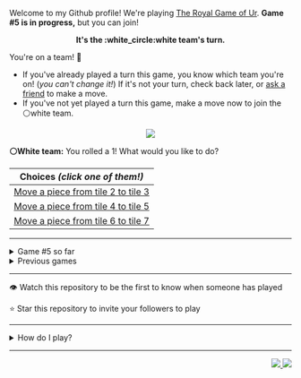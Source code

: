 Welcome to my Github profile!
We're playing
[The Royal Game of Ur](https://en.wikipedia.org/wiki/Royal_Game_of_Ur).
**Game #5 is in progress,** but you can join!

<p align="center">
  <b>It's the
  :white_circle:white
  team's turn.</b>
</p>

You're on a team! :wave:

* If you've already played a turn this game, you know which team you're on!
(_you can't change it!_)
If it's not your turn, check back later, or
[ask a
friend](https://twitter.com/share?text=I'm+playing+The+Royal+Game+of+Ur+on+a+GitHub+profile.+Take+your+turn+at+https://github.com/rossjrw/rossjrw+%23RoyalGameOfUr+%23github)
to make a move.
* If you've not yet played a turn this game, make a move now to join the
:white_circle:white
team.

<p align="center"><img src="https://raw.githubusercontent.com/rossjrw/rossjrw/play/games/current/board.729.svg"></p>

  **:white_circle:White team:**
  You rolled a 1!
What would you like to do?

| Choices *(click one of them!)* |
| --- |
  | [Move a piece from tile 2 to tile 3    ](https://github.com/rossjrw/rossjrw/issues/new?title=ur-move-1%402-0&amp;body=Press+Submit%21+You+don%27t+need+to+edit+this+text+or+do+anything+else.%0D%0A%0D%0ABe+aware+that+your+move+can+take+a+minute+or+two+to+process.) |
  | [Move a piece from tile 4 to tile 5    ](https://github.com/rossjrw/rossjrw/issues/new?title=ur-move-1%404-0&amp;body=Press+Submit%21+You+don%27t+need+to+edit+this+text+or+do+anything+else.%0D%0A%0D%0ABe+aware+that+your+move+can+take+a+minute+or+two+to+process.) |
  | [Move a piece from tile 6 to tile 7    ](https://github.com/rossjrw/rossjrw/issues/new?title=ur-move-1%406-0&amp;body=Press+Submit%21+You+don%27t+need+to+edit+this+text+or+do+anything+else.%0D%0A%0D%0ABe+aware+that+your+move+can+take+a+minute+or+two+to+process.) |

-----

<details><summary>Game #5 so far</summary>

## Who's on each team?

<table>
    <thead>
      <tr><th colspan=2>Players in this game</th></tr>
    </thead>
    <tbody>
      <tr>
        <td align="right"><b>Black team</b> :black_circle:</td>
        <td>:white_circle: <b> White team</b></td>
      </tr>
      <tr align="center">
        <td><b><a href="https://github.com/shpatrickguo">@shpatrickguo</a></b> (7)<br><b><a href="https://github.com/DevTony101">@DevTony101</a></b> (2)<br><b><a href="https://github.com/shravankb">@shravankb</a></b> (1)<br><b><a href="https://github.com/HOWZ1T">@HOWZ1T</a></b> (1)<br><b><a href="https://github.com/brandonpittman">@brandonpittman</a></b> (1)<br><b><a href="https://github.com/BerkSpar">@BerkSpar</a></b> (1)<br><b><a href="https://github.com/ShapManasick">@ShapManasick</a></b> (1)<br><b><a href="https://github.com/RayhanADev">@RayhanADev</a></b> (1)</td>
        <td><b><a href="https://github.com/BaptisteMartinet">@BaptisteMartinet</a></b> (2)<br><b><a href="https://github.com/lynxaegon">@lynxaegon</a></b> (2)<br><b><a href="https://github.com/Dhyeythumar">@Dhyeythumar</a></b> (1)<br><b><a href="https://github.com/KennyOliver">@KennyOliver</a></b> (1)<br><b><a href="https://github.com/LucioFex">@LucioFex</a></b> (1)<br><b><a href="https://github.com/sampoder">@sampoder</a></b> (1)<br><b><a href="https://github.com/JohanDev6">@JohanDev6</a></b> (1)<br><b><a href="https://github.com/brunocampos01">@brunocampos01</a></b> (1)</td>
      </tr>
    </tbody>
  </table>

## What's happened so far?

| Time | Turn | Event | Issue | Board |
| :---: | :---: | :--- | :---: | :---: |
  | 6th Mar 2021 06:41 | **0** | :black_circle: **[@shpatrickguo](https://github.com/shpatrickguo)** started a new game | [#703](https://github.com/rossjrw/rossjrw/issues/703) | [link](https://raw.githubusercontent.com/rossjrw/rossjrw/fe1933f48a6a894bccf1fc49a4df9a7ba3abb58c/games/current/board.703.svg) |
  | 6th Mar 2021 06:43 | **1** | :black_circle: **[@DevTony101](https://github.com/DevTony101)** moved a black piece onto the board to position 4  — claimed a rosette :rosette:  | [#704](https://github.com/rossjrw/rossjrw/issues/704) | [link](https://raw.githubusercontent.com/rossjrw/rossjrw/795fe97c28ec218d8c929279608c74d839bf8a5b/games/current/board.704.svg) |
  | 6th Mar 2021 06:44 | **2** | :black_circle: **[@DevTony101](https://github.com/DevTony101)** moved a black piece from position 4 to position 7    | [#705](https://github.com/rossjrw/rossjrw/issues/705) | [link](https://raw.githubusercontent.com/rossjrw/rossjrw/854cd2dc018d03eefa8b4a738b13d05075001b15/games/current/board.705.svg) |
  | 6th Mar 2021 07:58 | **3** | :white_circle: **[@Dhyeythumar](https://github.com/Dhyeythumar)** moved a white piece onto the board to position 2    | [#706](https://github.com/rossjrw/rossjrw/issues/706) | [link](https://raw.githubusercontent.com/rossjrw/rossjrw/d63604c6714142428fefb49c7495d67d9f2c574a/games/current/board.706.svg) |
  | 8th Mar 2021 04:44 | **4** | :black_circle: **[@shpatrickguo](https://github.com/shpatrickguo)** moved a black piece onto the board to position 2    | [#707](https://github.com/rossjrw/rossjrw/issues/707) | [link](https://raw.githubusercontent.com/rossjrw/rossjrw/26804f326c5e54835d33be52beb22773f72acbe3/games/current/board.707.svg) |
  | 8th Mar 2021 20:23 | **5** | :white_circle: **[@KennyOliver](https://github.com/KennyOliver)** moved a white piece from position 2 to position 3    | [#708](https://github.com/rossjrw/rossjrw/issues/708) | [link](https://raw.githubusercontent.com/rossjrw/rossjrw/0ec7bf9c710549b9dd4ed203589957d6c67496fc/games/current/board.708.svg) |
  | 11th Mar 2021 22:43 | **6** | :black_circle: **[@shpatrickguo](https://github.com/shpatrickguo)** moved a black piece from position 7 to position 8  — claimed a rosette :rosette:  | [#709](https://github.com/rossjrw/rossjrw/issues/709) | [link](https://raw.githubusercontent.com/rossjrw/rossjrw/d054a2bf424ff1273bb4280e6d90b23f55cc6851/games/current/board.709.svg) |
  | 12th Mar 2021 05:15 | **7** | :black_circle: **[@shravankb](https://github.com/shravankb)** moved a black piece from position 2 to position 4  — claimed a rosette :rosette:  | [#710](https://github.com/rossjrw/rossjrw/issues/710) | [link](https://raw.githubusercontent.com/rossjrw/rossjrw/2cf7a6fc3432d2bb2df4d269299b911610ace7fc/games/current/board.710.svg) |
  | 12th Mar 2021 10:47 | **8** | :black_circle: **[@HOWZ1T](https://github.com/HOWZ1T)** moved a black piece from position 8 to position 10    | [#711](https://github.com/rossjrw/rossjrw/issues/711) | [link](https://raw.githubusercontent.com/rossjrw/rossjrw/6a289cd05c2fe0b7a33c48a692641eb6c06c85f8/games/current/board.711.svg) |
  | 12th Mar 2021 13:55 | **9** | :white_circle: **[@BaptisteMartinet](https://github.com/BaptisteMartinet)** moved a white piece onto the board to position 4  — claimed a rosette :rosette:  | [#712](https://github.com/rossjrw/rossjrw/issues/712) | [link](https://raw.githubusercontent.com/rossjrw/rossjrw/a449fd0845517cc06a691230e0fe362418a8aa0c/games/current/board.712.svg) |
  | 12th Mar 2021 13:59 | **10** | :white_circle: **[@BaptisteMartinet](https://github.com/BaptisteMartinet)** moved a white piece from position 4 to position 6    | [#713](https://github.com/rossjrw/rossjrw/issues/713) | [link](https://raw.githubusercontent.com/rossjrw/rossjrw/b3473b64be8fc5d705066a22d019197bd9c64a3c/games/current/board.713.svg) |
  | 14th Mar 2021 20:27 | **11** | :black_circle: **[@shpatrickguo](https://github.com/shpatrickguo)** moved a black piece from position 4 to position 6 — captured a white piece :crossed_swords:   | [#714](https://github.com/rossjrw/rossjrw/issues/714) | [link](https://raw.githubusercontent.com/rossjrw/rossjrw/4f9347c7c4d0264f8e98da975f2c5a7b5fa471ed/games/current/board.714.svg) |
  | 16th Mar 2021 22:04 | **12** | :white_circle: **[@LucioFex](https://github.com/LucioFex)** moved a white piece from position 3 to position 5    | [#715](https://github.com/rossjrw/rossjrw/issues/715) | [link](https://raw.githubusercontent.com/rossjrw/rossjrw/e662f4f7c500ad8ecc6eb24ba013919b70197e12/games/current/board.715.svg) |
  | 17th Mar 2021 05:24 | **13** | :black_circle: **[@brandonpittman](https://github.com/brandonpittman)** moved a black piece from position 10 to position 14  — claimed a rosette :rosette:  | [#716](https://github.com/rossjrw/rossjrw/issues/716) |  |
  | 18th Mar 2021 14:40 | **14** | :black_circle: **[@BerkSpar](https://github.com/BerkSpar)** moved a black piece onto the board to position 3    | [#717](https://github.com/rossjrw/rossjrw/issues/717) | [link](https://raw.githubusercontent.com/rossjrw/rossjrw/63d55a8b218265fad3519c6a6e74590c5d8e9057/games/current/board.717.svg) |
  | 18th Mar 2021 14:40 | **15** | :white_circle:  The white team rolled a 0 and their turn was automatically passed | [#717](https://github.com/rossjrw/rossjrw/issues/717) | [link](https://raw.githubusercontent.com/rossjrw/rossjrw/8c6c8b25608c0c23d624b50deb17efbfb31ba557/games/current/board.717.svg) |
  | 20th Mar 2021 06:48 | **16** | :black_circle: **[@shpatrickguo](https://github.com/shpatrickguo)** moved a black piece from position 6 to position 9    | [#719](https://github.com/rossjrw/rossjrw/issues/719) | [link](https://raw.githubusercontent.com/rossjrw/rossjrw/7b901772bdaa5596d8a5629996ab900278029b4f/games/current/board.719.svg) |
  | 23rd Mar 2021 02:02 | **17** | :white_circle: **[@sampoder](https://github.com/sampoder)** moved a white piece onto the board to position 2    | [#720](https://github.com/rossjrw/rossjrw/issues/720) | [link](https://raw.githubusercontent.com/rossjrw/rossjrw/3357a86aa99c54a14e890675cb5ef34b808f1591/games/current/board.720.svg) |
  | 23rd Mar 2021 10:20 | **18** | :black_circle: **[@ShapManasick](https://github.com/ShapManasick)** moved a black piece from position 3 to position 6    | [#721](https://github.com/rossjrw/rossjrw/issues/721) | [link](https://raw.githubusercontent.com/rossjrw/rossjrw/b0ffacf13719586eb74460bc317ff3814ec82a99/games/current/board.721.svg) |
  | 23rd Mar 2021 22:32 | **19** | :white_circle: **[@lynxaegon](https://github.com/lynxaegon)** moved a white piece from position 5 to position 6 — captured a black piece :crossed_swords:   | [#722](https://github.com/rossjrw/rossjrw/issues/722) | [link](https://raw.githubusercontent.com/rossjrw/rossjrw/8de583709b459f2edc23d258e182dbab81775c85/games/current/board.722.svg) |
  | 23rd Mar 2021 23:10 | **20** | :black_circle: **[@RayhanADev](https://github.com/RayhanADev)** ascended a black piece from position 14 :rocket:    | [#723](https://github.com/rossjrw/rossjrw/issues/723) | [link](https://raw.githubusercontent.com/rossjrw/rossjrw/bc5e3d6bf6ada7883aca44eeaae4eae4ba83c2ba/games/current/board.723.svg) |
  | 24th Mar 2021 09:56 | **21** | :white_circle: **[@lynxaegon](https://github.com/lynxaegon)** moved a white piece from position 2 to position 4  — claimed a rosette :rosette:  | [#724](https://github.com/rossjrw/rossjrw/issues/724) | [link](https://raw.githubusercontent.com/rossjrw/rossjrw/80fa97eff6cb1319aaa362894acafdd53e4875da/games/current/board.724.svg) |
  | 24th Mar 2021 23:13 | **22** | :white_circle: **[@JohanDev6](https://github.com/JohanDev6)** moved a white piece onto the board to position 2    | [#725](https://github.com/rossjrw/rossjrw/issues/725) | [link](https://raw.githubusercontent.com/rossjrw/rossjrw/64d7715a39ebbce33674f401c3d3653d112e037f/games/current/board.725.svg) |
  | 25th Mar 2021 05:02 | **23** | :black_circle: **[@shpatrickguo](https://github.com/shpatrickguo)** moved a black piece onto the board to position 1    | [#727](https://github.com/rossjrw/rossjrw/issues/727) | [link](https://raw.githubusercontent.com/rossjrw/rossjrw/7588240755c04f3bf645f0ef68f0482cd3851dbf/games/current/board.727.svg) |
  | 26th Mar 2021 14:40 | **24** | :white_circle: **[@brunocampos01](https://github.com/brunocampos01)** moved a white piece onto the board to position 1    | [#728](https://github.com/rossjrw/rossjrw/issues/728) | [link](https://raw.githubusercontent.com/rossjrw/rossjrw/1dbaa3819a10e4a0a2316ba9f40f7a0111554b21/games/current/board.728.svg) |
  | 28th Mar 2021 00:59 | **25** | :black_circle: **[@shpatrickguo](https://github.com/shpatrickguo)** moved a black piece onto the board to position 2    | [#729](https://github.com/rossjrw/rossjrw/issues/729) |  |

</details>

<details><summary>Previous games</summary>

## Previous games

1. A game was started on 30th Jul 2020 by **[@rossjrw](https://github.com/rossjrw)** and ended on 4th Dec 2020. 
   * The :white_circle:white team won. 
   * 64 players played 166 moves across 4 months and 5 days. 
   * The :black_circle:black team captured 9 white pieces and claimed 12 rosettes. 
   * The :white_circle:white team captured 10 black pieces and claimed 18 rosettes. 
   * The MVP of the winning team was **[@1ethanhansen](https://github.com/1ethanhansen)**, who played 48 moves. 
   * The winning move was made by **[@qbtl](https://github.com/qbtl)** ([#269](https://github.com/rossjrw/rossjrw/issues/269)).
1. A game was started on 4th Dec 2020 by **[@1ethanhansen](https://github.com/1ethanhansen)** and ended on 11th Jan 2021. 
   * The :black_circle:black team won. 
   * 27 players played 145 moves across 1 month and 1 week. 
   * The :black_circle:black team captured 7 white pieces and claimed 16 rosettes. 
   * The :white_circle:white team captured 6 black pieces and claimed 14 rosettes. 
   * The MVP of the winning team was **[@shpatrickguo](https://github.com/shpatrickguo)**, who played 26 moves. 
   * The winning move was made by **[@shpatrickguo](https://github.com/shpatrickguo)** ([#424](https://github.com/rossjrw/rossjrw/issues/424)).
1. A game was started on 11th Jan 2021 by **[@BaptisteMartinet](https://github.com/BaptisteMartinet)** and ended on 11th Feb 2021. 
   * The :white_circle:white team won. 
   * 17 players played 118 moves across 1 month and 12 hours. 
   * The :black_circle:black team captured 2 white pieces and claimed 11 rosettes. 
   * The :white_circle:white team captured 8 black pieces and claimed 14 rosettes. 
   * The MVP of the winning team was **[@1ethanhansen](https://github.com/1ethanhansen)**, who played 45 moves. 
   * The winning move was made by **[@1ethanhansen](https://github.com/1ethanhansen)** ([#535](https://github.com/rossjrw/rossjrw/issues/535)).
1. A game was started on 11th Feb 2021 by **[@1ethanhansen](https://github.com/1ethanhansen)** and ended on 5th Mar 2021. 
   * The :white_circle:white team won. 
   * 17 players played 175 moves across 3 weeks and 22 hours. 
   * The :black_circle:black team captured 12 white pieces and claimed 17 rosettes. 
   * The :white_circle:white team captured 13 black pieces and claimed 18 rosettes. 
   * The MVP of the winning team was **[@1ethanhansen](https://github.com/1ethanhansen)**, who played 48 moves. 
   * The winning move was made by **[@1ethanhansen](https://github.com/1ethanhansen)** ([#702](https://github.com/rossjrw/rossjrw/issues/702)).

</details>

-----

:eye: Watch this repository to be the first to know when someone has played

:star: Star this repository to invite your followers to play

-----

<details><summary>How do I play?</summary>

  It's the :white_circle:white team versus the :black_circle:black team.

  The turn starts by rolling 4 binary dice, which
  results in a number from 0 to 4. The current team gets to move one of their
  pieces by that many tiles.

  All of your pieces start on position 0 (the space just before tile 1). Your
  goal is to get all seven of them off the board by moving them onto position
  15 (the space just after tile 14). This is called **:rocket:ascending** a
  piece. You also want to prevent your opponent from :rocket:ascending their
  pieces.

  You will move your pieces along the tiles from tile 1 to tile 14. The tiles
  on your side of the board (tiles 1 through 4, 13, and 14) are safe — only
  your pieces can be there. However, the tiles in the middle (tiles 5 through
  12) are unsafe — your opponent's pieces can also be here. If one team's piece
  lands on the same tile as another team's piece, the piece that was landed on
  is **:crossed_swords:captured**! It goes all the way back to position 0.

  If you land on a **:rosette:rosette** (tiles 4, 8, and 14), your team gets to
  take another turn. Also, a piece that is on the :rosette:rosette on tile 8
  *cannot be :crossed_swords:captured*. A piece that's trying to capture it will
  simply bounce off onto tile 9.

  The first team to **:rocket:ascend** all seven of their pieces — that is,
  move them off the board onto position 15 — :crown:wins!

  Watch [Tom Scott play against Irving
  Finkel](https://www.youtube.com/watch?v=WZskjLq040I) in 2017.

  -----

  Playing Ur on my GitHub profile is easy. The dice have already been rolled
  for you — all you have to do is decide what to do with them.

  Anyone can join either team at any time, but once you're in a team, you're
  locked into it until the game ends. You can't play a move when it's the
  other team's turn.

  _([Before 2020-09-19](https://github.com/rossjrw/rossjrw/pull/133), your team
  was determined by your username. This is no longer the case.)_

  There will be a list of links below the board image with each possible move.
  Clicking one of those will take you to a page where you can create an Issue
  in this repository. The fields will already be filled in and all you have to
  do is click Submit.

  It will take a moment for Github Actions to acknowledge your move, but once
  it does, you'll see it react with the 'eyes' emoji (:eyes:). No more than a
  minute later it should react with the 'rocket' emoji (:rocket:) to let you
  know that your move was successful.

  If you don't see any of that, then something went wrong. Ping me in your
  issue by typing `cc @rossjrw`, and I'll take a look.

  Note that if your team has no possible moves — for example by rolling a 0 —
  your turn will be automatically skipped. The event log will let you know if
  this has happened.

  -----

  Check out the `source` branch of this repository for the source code and a
  little commentary on the inspiration behind this project.

</details>

-----

<p align="right">
  <a href="https://github.com/rossjrw/rossjrw/actions?query=workflow:build">
    <img src="https://github.com/rossjrw/rossjrw/workflows/build/badge.svg?branch=source"/>
  </a>
  <a href="https://github.com/rossjrw/rossjrw/actions?query=workflow:play">
    <img src="https://github.com/rossjrw/rossjrw/workflows/play/badge.svg?branch=play"/>
  </a>
</p>
